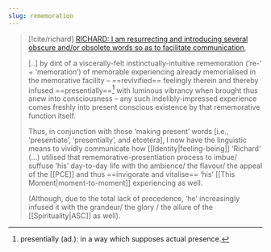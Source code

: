 ```yaml
---
slug: rememoration
---
```


> [!cite/richard] [RICHARD: I am resurrecting and introducing several obscure and/or obsolete words so as to facilitate communication](http://www.actualfreedom.com.au/richard/listdcorrespondence/listdclaudiu3.htm),
> 
> [..] by dint of a viscerally-felt instinctually-intuitive rememoration (‘re-’ + ‘memoration’) of memorable experiencing already memorialised in the memorative facility – ==revivified== feelingly therein and thereby infused ==presentially==[^p] with luminous vibrancy when brought thus anew into consciousness – any such indelibly-impressed experience comes freshly into present conscious existence by that rememorative function itself.
> 
> Thus, in conjunction with those ‘making present’ words [i.e., ‘presentiate’, ‘presentially’, and etcetera], I now have the linguistic means to vividly communicate how [[Identity|feeling-being]] ‘Richard’ (...) utilised that rememorative-presentiation process to imbue/ suffuse ‘his’ day-to-day life with the ambience/ the flavour/ the appeal of the [[PCE]] and thus ==invigorate and vitalise== ‘his’ [[This Moment|moment-to-moment]] experiencing as well. 
> 
> (Although, due to the total lack of precedence, ‘he’ increasingly infused it with the grandeur/ the glory / the allure of the [[Spirituality|ASC]] as well).


[^p]: presentially (ad.): in a way which supposes actual presence.
